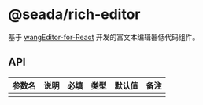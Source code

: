# @seada/rich-editor

基于 [wangEditor-for-React](https://github.com/wangeditor-team/wangEditor-for-react) 开发的富文本编辑器低代码组件。

## API

| 参数名 | 说明 | 必填 | 类型 | 默认值 | 备注 |
| ------ | ---- | ---- | ---- | ------ | ---- |
|        |      |      |      |        |      |
